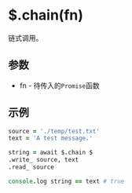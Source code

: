 # $.chain(fn)

链式调用。

## 参数

- fn - 待传入的`Promise`函数

## 示例

```coffeescript
source = './temp/test.txt'
text = 'A test message.'

string = await $.chain $
.write_ source, text
.read_ source

console.log string == text # true
```